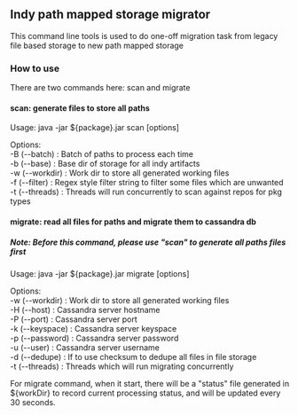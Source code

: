 Indy path mapped storage migrator
---

This command line tools is used to do one-off migration task from legacy file based storage to new path mapped storage


### How to use
There are two commands here: scan and migrate

#### scan: generate files to store all paths
Usage: java -jar ${package}.jar scan [options]

Options:  
-B (--batch)     : Batch of paths to process each time  
-b (--base)      : Base dir of storage for all indy artifacts  
-w (--workdir)   : Work dir to store all generated working files  
-f (--filter)    : Regex style filter string to filter some files which are unwanted  
-t (--threads)   : Threads will run concurrently to scan against repos for pkg types

#### migrate: read all files for paths and migrate them to cassandra db
##### Note: Before this command, please use "scan" to generate all paths files first
Usage: java -jar ${package}.jar migrate [options]

Options:  
-w (--workdir)   : Work dir to store all generated working files  
-H (--host)      : Cassandra server hostname  
-P (--port)      : Cassandra server port  
-k (--keyspace)  : Cassandra server keyspace  
-p (--password)  : Cassandra server password  
-u (--user)      : Cassandra server username  
-d (--dedupe)    : If to use checksum to dedupe all files in file storage  
-t (--threads)   : Threads which will run migrating concurrently

For migrate command, when it start, there will be a "status" file generated in ${workDir} to record current processing status, and will be updated every 30 seconds.